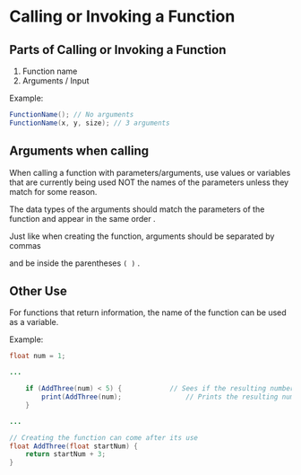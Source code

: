 # Calling or Invoking a Function

## Parts of Calling or Invoking a Function

1. Function name
2. Arguments / Input 

Example:

```java
FunctionName(); // No arguments
FunctionName(x, y, size); // 3 arguments
```

## Arguments when calling

When calling a function with parameters/arguments, use values or variables that are currently being used NOT the names of the parameters unless they match for some reason.

The data types of the arguments should match the parameters of the function and appear in the same order.

Just like when creating the function, arguments should be separated by commas and be inside the parentheses `( )`.

## **Other Use**

For functions that return information, the name of the function can be used as a variable.

Example:

```java
float num = 1;

...

	if (AddThree(num) < 5) {			// Sees if the resulting number is less than 5
		print(AddThree(num);				// Prints the resulting number
	}

...

// Creating the function can come after its use
float AddThree(float startNum) {
	return startNum + 3;
}
```

